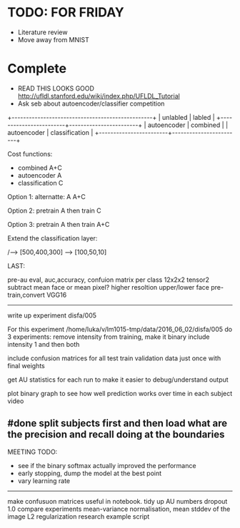 # TODO: FOR FRIDAY
* Literature review
* Move away from MNIST
# Complete
* READ THIS LOOKS GOOD http://ufldl.stanford.edu/wiki/index.php/UFLDL_Tutorial
* Ask seb about autoencoder/classifier competition



+-------------------------------------------------+
|       unlabled         |          labled        |
+------------------------+------------------------+
|  autoencoder           |  combined              |
|  autoencoder           |  classification        |
+------------------------+------------------------+

Cost functions:
* combined    A+C
* autoencoder A
* classification C


Option 1:
                alternatte:
                    A
                    A+C

Option 2:
                pretrain A
                then train C

Option 3:
                pretrain A
                then train A+C

Extend the classification layer:


/--> [500,400,300]
\--> [100,50,10]

LAST:

pre-au eval, auc,accuracy, confuion matrix per class 12x2x2 tensor2
subtract mean face or mean pixel?
higher resoltion
upper/lower face
pre-train,convert VGG16

------------

write up experiment disfa/005


For this experiment /home/luka/v/lm1015-tmp/data/2016_06_02/disfa/005 do 3 experiments:
remove intensity from training, make it binary
include intensity 1
and then both


include confusion matrices for all
test
train
validation data just once with final weights

get AU statistics for each run to make it easier to debug/understand output

plot binary graph to see how well prediction works over time in each subject video

#done
split subjects first and then load
what are the precision and recall doing at the boundaries
------------
MEETING TODO:
<!-- * For testing and validation do not exclude the all zero frames -->
* see if the binary softmax actually improved the performance
* early stopping, dump the model at the best point
* vary learning rate
-----



make confusuon matrices useful in notebook.
tidy up AU numbers
dropout 1.0
compare experiments
mean-variance normalisation, mean stddev of the image
L2 regularization research
example script
